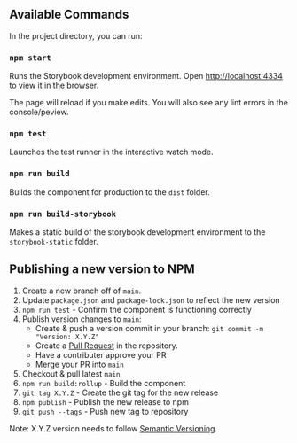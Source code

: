 ## Available Commands

In the project directory, you can run:

### `npm start`

Runs the Storybook development environment.
Open [http://localhost:4334](http://localhost:4334) to view it in the browser.

The page will reload if you make edits.
You will also see any lint errors in the console/peview.

### `npm test`

Launches the test runner in the interactive watch mode.

### `npm run build`

Builds the component for production to the `dist` folder.

### `npm run build-storybook`

Makes a static build of the storybook development environment to the `storybook-static` folder.

## Publishing a new version to NPM

1. Create a new branch off of `main`.
2. Update `package.json` and `package-lock.json` to reflect the new version
3. `npm run test` - Confirm the component is functioning correctly
4. Publish version changes to `main`:
   - Create & push a version commit in your branch: `git commit -m "Version: X.Y.Z"`
   - Create a [Pull Request](https://github.com/carlson-erik/gneiss-editor/pulls) in the repository.
   - Have a contributer approve your PR
   - Merge your PR into `main`
5. Checkout & pull latest `main`
6. `npm run build:rollup` - Build the component
7. `git tag X.Y.Z` - Create the git tag for the new release
8. `npm publish` - Publish the new release to npm
9. `git push --tags` - Push new tag to repository

Note: X.Y.Z version needs to follow [Semantic Versioning](https://semver.org/).
